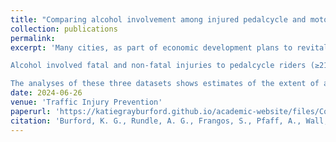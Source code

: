 ```yaml
---
title: "Comparing alcohol involvement among injured pedalcycle and motorcycle riders across three national public-use datasets"
collection: publications
permalink:
excerpt: 'Many cities, as part of economic development plans to revitalize urban centers, are now developing and promoting nightlife and nightlife districts, prominently featuring alcohol-serving establishments, which encourage patrons to walk between nearby alcohol serving venues. At the same time, US cities are also increasing the availability of bike share systems which are typically placed near restaurants/bars, and commercial/downtown areas. These economic and policy initiatives are likely to increase the number of pedestrians and cyclists under the influence of alcohol and at risk of injuries from motor vehicles.

Alcohol involved fatal and non-fatal injuries to pedalcycle riders (≥21 years) were identified in three public data sets from 2019: the National Emergency Medical Services Information System (NEMSIS); the Fatality Analysis Reporting System (FARS); and the National Electronic Injury Surveillance System (NEISS) datasets. In NEMSIS, which reports on EMS deployments, 10.2% of the cases of injured cyclists were noted as involving alcohol. The NEISS data set, which provides data on patients presenting at EDs, showed that 7.3% of cyclist injuries involved alcohol. While the FARS data showed that alcohol was involved in 27.0% of cyclist fatalities from motor vehicle crashes. Regardless of the data source, cyclist fatal and non-fatal injuries were more likely to involve alcohol among middle-aged adults compared to older and younger aged adults, and for men compared to women, with rates that were generally 3-8% higher for men.

The analyses of these three datasets shows estimates of the extent of alcohol involvement in pedalcycle injuries vary substantially across national public-use datasets. This paper details why standardized, valid, and feasible methods to measure alcohol involvement in pedalcycle injuries are needed to accurately inform injury prevention efforts.'
date: 2024-06-26
venue: 'Traffic Injury Prevention'
paperurl: 'https://katiegrayburford.github.io/academic-website/files/Comparing alcohol involvement among injured pedalcycle and motorcycle riders across three national public-use datasets.pdf'
citation: 'Burford, K. G., Rundle, A. G., Frangos, S., Pfaff, A., Wall, S., Adeyemi, O., & DiMaggio, C. (2024). Comparing alcohol involvement among injured pedalcycle and motorcycle riders across three national public-use datasets. Traffic Injury Prevention, 1–8. https://doi.org/10.1080/15389588.2024.2364358'
---
```

